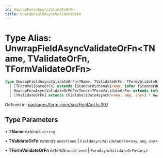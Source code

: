 ```yaml
---
id: UnwrapFieldAsyncValidateOrFn
title: UnwrapFieldAsyncValidateOrFn
---
```


<!-- DO NOT EDIT: this page is autogenerated from the type comments -->

# Type Alias: UnwrapFieldAsyncValidateOrFn\<TName, TValidateOrFn, TFormValidateOrFn\>

```ts
type UnwrapFieldAsyncValidateOrFn<TName, TValidateOrFn, TFormValidateOrFn> = 
  | [TFormValidateOrFn] extends [StandardSchemaV1<any, infer TStandardOut>] ? TName extends keyof TStandardOut ? StandardSchemaV1Issue[] : undefined : undefined
  | UnwrapFormAsyncValidateOrFnForInner<TFormValidateOrFn> extends infer TFormValidateVal ? TFormValidateVal extends object ? [DeepValue<TFormValidateVal, TName>] extends [never] ? undefined : StandardSchemaV1Issue[] : TFormValidateVal extends object ? TName extends keyof TFormValidateVal["fields"] ? TFormValidateVal["fields"][TName] : undefined : undefined : never
  | [TValidateOrFn] extends [FieldValidateAsyncFn<any, any, any>] ? Awaited<ReturnType<TValidateOrFn>> : [TValidateOrFn] extends [StandardSchemaV1<any, any>] ? StandardSchemaV1Issue[] : undefined;
```

Defined in: [packages/form-core/src/FieldApi.ts:207](https://github.com/TanStack/form/blob/main/packages/form-core/src/FieldApi.ts#L207)

## Type Parameters

• **TName** *extends* `string`

• **TValidateOrFn** *extends* `undefined` \| `FieldAsyncValidateOrFn`\<`any`, `any`, `any`\>

• **TFormValidateOrFn** *extends* `undefined` \| `FormAsyncValidateOrFn`\<`any`\>
